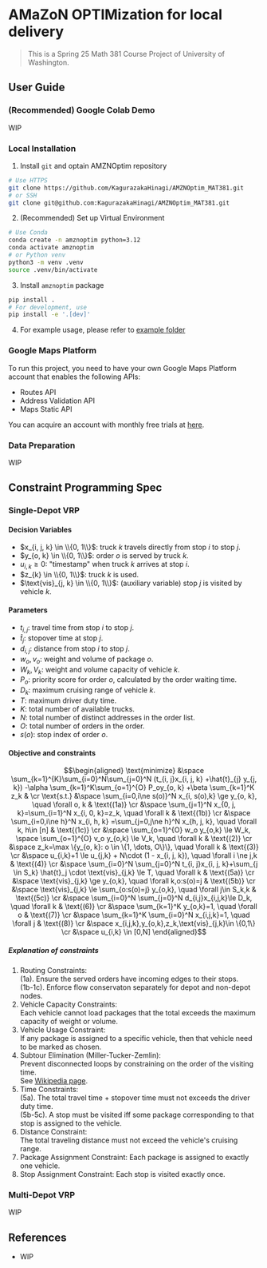 # AMaZoN OPTIMization for local delivery

> This is a Spring 25 Math 381 Course Project of University of Washington.

## User Guide

### (Recommended) Google Colab Demo

WIP

### Local Installation

1. Install `git` and optain AMZNOptim repository

```bash
# Use HTTPS
git clone https://github.com/KagurazakaHinagi/AMZNOptim_MAT381.git
# or SSH
git clone git@github.com:KagurazakaHinagi/AMZNOptim_MAT381.git
```

2. (Recommended) Set up Virtual Environment

```bash
# Use Conda
conda create -n amznoptim python=3.12
conda activate amznoptim
# or Python venv
python3 -m venv .venv
source .venv/bin/activate
```

3. Install `amznoptim` package

```bash
pip install .
# For development, use
pip install -e '.[dev]'
```

4. For example usage, please refer to [example folder](example)

### Google Maps Platform

To run this project, you need to have your own Google Maps Platform account that enables the following APIs:

- Routes API
- Address Validation API
- Maps Static API

You can acquire an account with monthly free trials at [here](https://developers.google.com/maps).

### Data Preparation

WIP

## Constraint Programming Spec

### Single-Depot VRP

#### Decision Variables

- $x_{i, j, k} \in \\{0, 1\\}$: truck $k$ travels directly from stop $i$ to stop $j$.
- $y_{o, k} \in \\{0, 1\\}$: order $o$ is served by truck $k$.
- $u_{i, k} \ge 0$: "timestamp" when truck $k$ arrives at stop $i$.
- $z_{k} \in \\{0, 1\\}$: truck $k$ is used.
- $\text{vis}_{j, k} \in \\{0, 1\\}$: (auxiliary variable) stop $j$ is visited by vehicle $k$.

#### Parameters

- $t_{i, j}$: travel time from stop $i$ to stop $j$.
- $\hat{t}_j$: stopover time at stop $j$.
- $d_{i, j}$: distance from stop $i$ to stop $j$.
- $w_o, v_o$: weight and volume of package $o$.
- $W_k, V_k$: weight and volume capacity of vehicle $k$.
- $P_o$: priority score for order $o$, calculated by the order waiting time.
- $D_k$: maximum cruising range of vehicle $k$.
- $T$: maximum driver duty time.
- $K$: total number of available trucks.
- $N$: total number of distinct addresses in the order list.
- $O$: total number of orders in the order.
- $s(o)$: stop index of order $o$.

#### Objective and constraints

```math
\begin{aligned}
    \text{minimize} &\space \sum_{k=1}^{K}\sum_{i=0}^N\sum_{j=0}^N (t_{i, j}x_{i, j, k}
                        +\hat{t}_{j} y_{j, k})
                        -\alpha \sum_{k=1}^K\sum_{o=1}^{O} P_oy_{o, k}
                        +\beta \sum_{k=1}^K z_k & \cr
    \text{s.t.}     &\space \sum_{i=0,i\ne s(o)}^N x_{i, s(o),k} \ge y_{o, k},
                        \quad \forall o, k & \text{(1a)} \cr
                    &\space \sum_{j=1}^N x_{0, j, k}=\sum_{i=1}^N x_{i, 0, k}=z_k,
                        \quad \forall k & \text{(1b)} \cr
                    &\space \sum_{i=0,i\ne h}^N x_{i, h, k} =\sum_{j=0,j\ne h}^N x_{h, j, k},
                        \quad \forall k, h\in [n] & \text{(1c)} \cr
                    &\space \sum_{o=1}^{O} w_o y_{o,k} \le W_k, \space \sum_{o=1}^{O} v_o y_{o,k} \le V_k,
                        \quad \forall k & \text{(2)} \cr
                    &\space z_k=\max \{y_{o, k}: o \in \{1, \dots, O\}\},
                        \quad \forall k & \text{(3)} \cr
                    &\space u_{i,k}+1 \le u_{j,k} + N\cdot (1 - x_{i, j, k}),
                        \quad \forall i \ne j,k & \text{(4)} \cr
                    &\space \sum_{i=0}^N \sum_{j=0}^N t_{i, j}x_{i, j, k}+\sum_{j \in S_k} \hat{t}_j
                        \cdot \text{vis}_{j,k} \le T,
                        \quad \forall k & \text{(5a)} \cr
                    &\space \text{vis}_{j,k} \ge y_{o,k},
                        \quad \forall k,o:s(o)=j & \text{(5b)} \cr
                    &\space \text{vis}_{j,k} \le \sum_{o:s(o)=j} y_{o,k},
                        \quad \forall j\in S_k,k & \text{(5c)} \cr
                    &\space \sum_{i=0}^N \sum_{j=0}^N d_{i,j}x_{i,j,k}\le D_k,
                        \quad \forall k & \text{(6)} \cr
                    &\space \sum_{k=1}^K y_{o,k}=1,
                        \quad \forall o & \text{(7)} \cr
                    &\space \sum_{k=1}^K \sum_{i=0}^N x_{i,j,k}=1,
                        \quad \forall j & \text{(8)} \cr
                    &\space x_{i,j,k},y_{o,k},z_k,\text{vis}_{j,k}\in \{0,1\} \cr
                    &\space u_{i,k} \in [0,N]
\end{aligned}
```

##### Explanation of constraints

1. Routing Constraints:\
    (1a). Ensure the served orders have incoming edges to their stops.\
    (1b-1c). Enforce flow conservaton separately for depot and non-depot nodes.
2. Vehicle Capacity Constraints:\
    Each vehicle cannot load packages that the total exceeds the maximum capacity of weight or volume.
3. Vehicle Usage Constraint:\
    If any package is assigned to a specific vehicle, then that vehicle need to be marked as chosen.
4. Subtour Elimination (Miller-Tucker-Zemlin):\
    Prevent disconnected loops by constraining on the order of the visiting time.\
    See [Wikipedia page](https://en.wikipedia.org/wiki/Travelling_salesman_problem#Miller%E2%80%93Tucker%E2%80%93Zemlin_formulation).
5. Time Constraints:\
    (5a). The total travel time + stopover time must not exceeds the driver duty time.\
    (5b-5c). A stop must be visited iff some package corresponding to that stop is assigned to the vehicle.
6. Distance Constraint:\
    The total traveling distance must not exceed the vehicle's cruising range.
7. Package Assignment Constraint:
    Each package is assigned to exactly one vehicle.
8. Stop Assignment Constraint:
    Each stop is visited exactly once.

### Multi-Depot VRP

WIP

## References

- WIP

